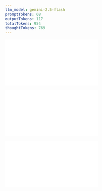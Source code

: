 ```yaml
---
llm_model: gemini-2.5-flash
promptTokens: 68
outputTokens: 117
totalTokens: 954
thoughtTokens: 769
---
```


![@](steps/_.5ccc02d4.md)

![@](steps/Write%20a%204-5%20sentence%20explaining%20changes%20that%20I%20made%20to%20the%20concept%20and%20any%20other%20issues%20that%20came%20up.a42f6d85.md)

![@](steps/response.ea132ff2.md)